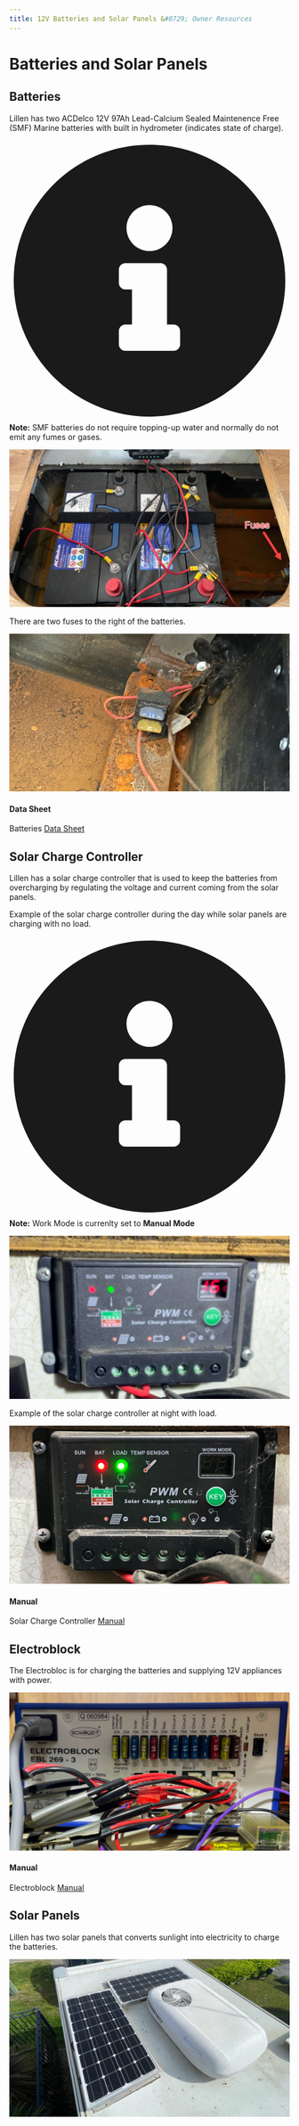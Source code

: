 ```yaml
---
title: 12V Batteries and Solar Panels &#8729; Owner Resources 
---
```


<link href="../../../styles/custom.css" rel="stylesheet" />
<link rel="stylesheet" href="https://cdn.jsdelivr.net/npm/bootstrap@4.6.1/dist/css/bootstrap.min.css" integrity="sha384-zCbKRCUGaJDkqS1kPbPd7TveP5iyJE0EjAuZQTgFLD2ylzuqKfdKlfG/eSrtxUkn" crossorigin="anonymous">

# Batteries and Solar Panels

## Batteries
Lillen has two ACDelco 12V 97Ah Lead-Calcium Sealed Maintenence Free (SMF) Marine batteries with built in hydrometer (indicates state of charge).

<div class="alert alert-primary">
    <svg class="svg-inline--fa fa-info-circle fa-w-16" aria-hidden="true" focusable="false" data-prefix="fas" data-icon="info-circle" role="img" xmlns="http://www.w3.org/2000/svg" viewBox="0 0 512 512" data-fa-i2svg=""><path fill="currentColor" d="M256 8C119.043 8 8 119.083 8 256c0 136.997 111.043 248 248 248s248-111.003 248-248C504 119.083 392.957 8 256 8zm0 110c23.196 0 42 18.804 42 42s-18.804 42-42 42-42-18.804-42-42 18.804-42 42-42zm56 254c0 6.627-5.373 12-12 12h-88c-6.627 0-12-5.373-12-12v-24c0-6.627 5.373-12 12-12h12v-64h-12c-6.627 0-12-5.373-12-12v-24c0-6.627 5.373-12 12-12h64c6.627 0 12 5.373 12 12v100h12c6.627 0 12 5.373 12 12v24z"></path></svg>
    <strong>Note:</strong> SMF batteries do not require topping-up water and normally do not emit any fumes or gases.
</div>

![batteries](images/batteries.jpg)

There are two fuses to the right of the batteries.

![batteries fuses](images/batteries-fuses.jpg)

#### Data Sheet
Batteries [Data Sheet](../docs/batteries.pdf)

## Solar Charge Controller
Lillen has a solar charge controller that is used to keep the batteries from overcharging by regulating the 
voltage and current coming from the solar panels.

Example of the solar charge controller during the day while solar panels are charging with no load. 
<div class="alert alert-primary">
    <svg class="svg-inline--fa fa-info-circle fa-w-16" aria-hidden="true" focusable="false" data-prefix="fas" data-icon="info-circle" role="img" xmlns="http://www.w3.org/2000/svg" viewBox="0 0 512 512" data-fa-i2svg=""><path fill="currentColor" d="M256 8C119.043 8 8 119.083 8 256c0 136.997 111.043 248 248 248s248-111.003 248-248C504 119.083 392.957 8 256 8zm0 110c23.196 0 42 18.804 42 42s-18.804 42-42 42-42-18.804-42-42 18.804-42 42-42zm56 254c0 6.627-5.373 12-12 12h-88c-6.627 0-12-5.373-12-12v-24c0-6.627 5.373-12 12-12h12v-64h-12c-6.627 0-12-5.373-12-12v-24c0-6.627 5.373-12 12-12h64c6.627 0 12 5.373 12 12v100h12c6.627 0 12 5.373 12 12v24z"></path></svg>
    <strong>Note:</strong> Work Mode is currenlty set to <b>Manual Mode</b>
</div>

![batteries fuses](images/solar-charge-controller-day.jpg)

Example of the solar charge controller at night with load.

![batteries fuses](images/solar-charge-controller-night.jpg)

#### Manual
Solar Charge Controller [Manual](../docs/solar-charge-controller.pdf)

## Electroblock
The Electrobloc is for charging the batteries and supplying 12V appliances with power.

![Electroblock](images/electroblock.jpg)

#### Manual
Electroblock [Manual](../docs/electroblock.pdf)

## Solar Panels
Lillen has two solar panels that converts sunlight into electricity to charge the batteries.

![solar panels](images/solar-panels.jpg)
